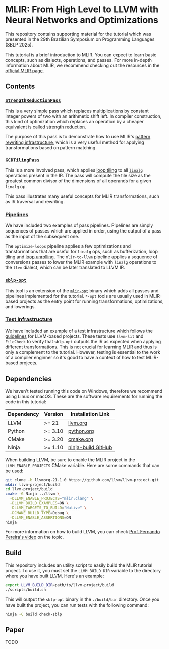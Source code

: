 # MLIR: From High Level to LLVM with Neural Networks and Optimizations
This repository contains supporting material for the tutorial which was presented in the 29th Brazilian Symposium on Programming Languages (SBLP 2025).

This tutorial is a brief introduction to MLIR. You can expect to learn basic concepts, such as dialects, operations, and passes. For more in-depth information about MLIR, we recommend checking out the resources in the [official MLIR page](https://mlir.llvm.org/docs/Tutorials/).

## Contents
### [`StrengthReductionPass`](https://github.com/rafasumi/mlir-tutorial/blob/main/lib/Transforms/StrengthReduction.cpp)
This is a very simple pass which replaces multiplications by constant integer powers of two with an arithmetic shift left. In compiler construction, this kind of optimization which replaces an operation by a cheaper equivalent is called [strength reduction](https://en.wikipedia.org/wiki/Strength_reduction#Other_strength_reduction_operations).

The purpose of this pass is to demonstrate how to use MLIR's [pattern rewriting infrastructure](https://mlir.llvm.org/docs/PatternRewriter/), which is a very useful method for applying transformations based on pattern matching.

### [`GCDTilingPass`](https://github.com/rafasumi/mlir-tutorial/blob/main/lib/Transforms/GCDTiling.cpp)
This is a more involved pass, which applies [loop tiling](https://www.intel.com/content/www/us/en/developer/articles/technical/loop-optimizations-where-blocks-are-required.html) to all [`linalg`](https://mlir.llvm.org/docs/Dialects/Linalg/#rationale) operations present in the IR. The pass will compute the tile size as the greatest common divisor of the dimensions of all operands for a given `linalg` op.

This pass illustrates many useful concepts for MLIR transformations, such as IR traversal and rewriting.

### [Pipelines](https://github.com/rafasumi/mlir-tutorial/blob/main/lib/Transforms/Pipeline.cpp)
We have included two examples of pass pipelines. Pipelines are simply sequences of passes which are applied in order, using the output of a pass as the input of the subsequent one.

The `optimize-loops` pipeline applies a few optimizations and transformations that are useful for `linalg` ops, such as bufferization, loop tiling and [loop unrolling](https://en.wikipedia.org/wiki/Loop_unrolling). The `mlir-to-llvm` pipeline applies a sequence of conversions passes to lower the MLIR example with `linalg` operations to the `llvm` dialect, which can be later translated to LLVM IR. 

### [`sblp-opt`](https://github.com/rafasumi/mlir-tutorial/blob/main/tools/sblp-opt.cpp)
This tool is an extension of the [`mlir-opt`](https://mlir.llvm.org/docs/Tutorials/MlirOpt/) binary which adds all passes and pipelines implemented for the tutorial. `*-opt` tools are usually used in MLIR-based projects as the entry point for running transformations, optimizations, and lowerings.

### [Test Infrastructure](https://github.com/rafasumi/mlir-tutorial/tree/main/test)
We have included an example of a test infrastructure which follows the [guidelines](https://llvm.org/docs/TestingGuide.html) for LLVM-based projects. These tests use `llvm-lit` and `FileCheck` to verify that `sblp-opt` outputs the IR as expected when applying different transformations. This is not crucial for learning MLIR and thus is only a complement to the tutorial. However, testing is essential to the work of a compiler enginner so it's good to have a context of how to test MLIR-based projects. 

## Dependencies
We haven't tested running this code on Windows, therefore we recommend using Linux or macOS. These are the software requirements for running the code in this tutorial:

| Dependency | Version   | Installation Link                                                   |
|------------|-----------|---------------------------------------------------------------------|
| LLVM       | >= 21     | [llvm.org](https://llvm.org/docs/CMake.html)                        |
| Python     | >= 3.10   | [python.org](https://www.python.org/downloads/release/python-3100/) |
| CMake      | >= 3.20   | [cmake.org](https://cmake.org/install/)                             |
| Ninja      | >= 1.10   | [ninja-build GitHub](https://github.com/ninja-build/ninja/releases) |

When building LLVM, be sure to enable the MLIR project in the `LLVM_ENABLE_PROJECTS` CMake variable. Here are some commands that can be used:
```bash
git clone -b llvmorg-21.1.0 https://github.com/llvm/llvm-project.git
mkdir llvm-project/build
cd llvm-project/build
cmake -G Ninja ../llvm \
  -DLLVM_ENABLE_PROJECTS="mlir;clang" \
  -DLLVM_BUILD_EXAMPLES=ON \
  -DLLVM_TARGETS_TO_BUILD="Native" \
  -DCMAKE_BUILD_TYPE=Debug \
  -DLLVM_ENABLE_ASSERTIONS=ON 
ninja
```
For more information on how to build LLVM, you can check [Prof. Fernando Pereira's video](https://www.youtube.com/watch?v=l0LI_7KeFtw) on the topic.

## Build
This repository includes an utility script to easily build the MLIR tutorial project. To use it, you must set the `LLVM_BUILD_DIR` variable to the directory where you have built LLVM. Here's an example:
```bash
export LLVM_BUILD_DIR=path/to/llvm-project/build
./scripts/build.sh
```

This will output the `sblp-opt` binary in the `./build/bin` directory. Once you have built the project, you can run tests with the following command:

```bash
ninja -C build check-sblp
```

## Paper
TODO

